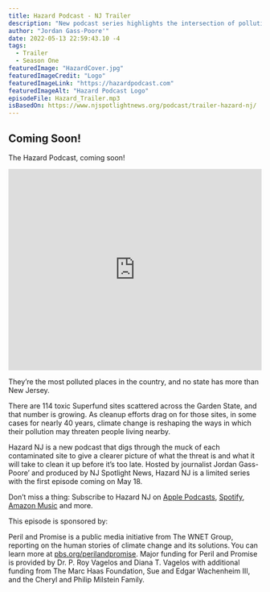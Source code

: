 ```yaml
---
title: Hazard Podcast - NJ Trailer
description: "New podcast series highlights the intersection of pollution and climate change in the Garden State. Coming May 18."
author: "Jordan Gass-Poore'"
date: 2022-05-13 22:59:43.10 -4
tags:
  - Trailer
  - Season One
featuredImage: "HazardCover.jpg"
featuredImageCredit: "Logo"
featuredImageLink: "https://hazardpodcast.com"
featuredImageAlt: "Hazard Podcast Logo"
episodeFile: Hazard_Trailer.mp3
isBasedOn: https://www.njspotlightnews.org/podcast/trailer-hazard-nj/
---
```


## Coming Soon!

The Hazard Podcast, coming soon!

<iframe title="Trailer" style="border: none;" scrolling="no" data-name="pb-iframe-player" src="https://www.podbean.com/player-v2/?from=embed&pbad=0&i=mupbp-121bf17-pb&square=1&share=1&download=1&fonts=Arial&skin=f6f6f6&font-color=auto&rtl=0&logo_link=episode_page&btn-skin=7&size=300" allowfullscreen="" width="100%" height="400"></iframe>

They’re the most polluted places in the country, and no state has more than New Jersey.

There are 114 toxic Superfund sites scattered across the Garden State, and that number is growing. As cleanup efforts drag on for those sites, in some cases for nearly 40 years, climate change is reshaping the ways in which their pollution may threaten people living nearby.

Hazard NJ is a new podcast that digs through the muck of each contaminated site to give a clearer picture of what the threat is and what it will take to clean it up before it’s too late. Hosted by journalist Jordan Gass-Poore’ and produced by NJ Spotlight News, Hazard NJ is a limited series with the first episode coming on May 18.

Don’t miss a thing: Subscribe to Hazard NJ on [Apple Podcasts](https://podcasts.apple.com/us/podcast/hazard-nj/id1622849571), [Spotify](https://open.spotify.com/show/30cCzv4iuGTIdr44eyHIfS?si=3w9tD2Z-QNa5coc8l4RIYw), [Amazon Music](https://music.amazon.com/podcasts/f36c7ea7-0e39-48be-b9aa-a2914be8a837/hazard-nj) and more.

This episode is sponsored by:

Peril and Promise is a public media initiative from The WNET Group, reporting on the human stories of climate change and its solutions. You can learn more at [pbs.org/perilandpromise](http://pbs.org/perilandpromise). Major funding for Peril and Promise is provided by Dr. P. Roy Vagelos and Diana T. Vagelos with additional funding from The Marc Haas Foundation, Sue and Edgar Wachenheim III, and the Cheryl and Philip Milstein Family.

